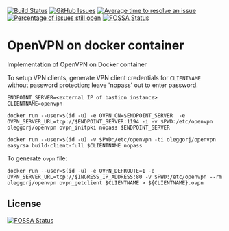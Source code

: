 [![Build Status](https://travis-ci.org/OlegGorj/openvpn-on-docker.svg?branch=master)](https://travis-ci.org/OlegGorj/openvpn-on-docker)
[![GitHub Issues](https://img.shields.io/github/issues/OlegGorJ/openvpn-on-docker.svg)](https://github.com/OlegGorJ/openvpn-on-docker/issues)
[![Average time to resolve an issue](http://isitmaintained.com/badge/resolution/OlegGorJ/openvpn-on-docker.svg)](http://isitmaintained.com/project/OlegGorJ/openvpn-on-docker "Average time to resolve an issue")
[![Percentage of issues still open](http://isitmaintained.com/badge/open/OlegGorJ/openvpn-on-docker.svg)](http://isitmaintained.com/project/OlegGorJ/openvpn-on-docker "Percentage of issues still open")
[![FOSSA Status](https://app.fossa.io/api/projects/git%2Bgithub.com%2FOlegGorj%2Fopenvpn-on-docker.svg?type=shield)](https://app.fossa.io/projects/git%2Bgithub.com%2FOlegGorj%2Fopenvpn-on-docker?ref=badge_shield)

# OpenVPN on docker container

Implementation of OpenVPN on Docker container

To setup VPN clients, generate VPN client credentials for `CLIENTNAME` without password protection; leave 'nopass' out to enter password.

```
ENDPOINT_SERVER=<external IP of bastion instance>
CLIENTNAME=openvpn

docker run --user=$(id -u) -e OVPN_CN=$ENDPOINT_SERVER  -e OVPN_SERVER_URL=tcp://$ENDPOINT_SERVER:1194 -i -v $PWD:/etc/openvpn oleggorj/openvpn ovpn_initpki nopass $ENDPOINT_SERVER

docker run --user=$(id -u) -v $PWD:/etc/openvpn -ti oleggorj/openvpn easyrsa build-client-full $CLIENTNAME nopass
```

To generate `ovpn` file:

```
docker run --user=$(id -u) -e OVPN_DEFROUTE=1 -e OVPN_SERVER_URL=tcp://$INGRESS_IP_ADDRESS:80 -v $PWD:/etc/openvpn --rm oleggorj/openvpn ovpn_getclient $CLIENTNAME > ${CLIENTNAME}.ovpn
```


## License
[![FOSSA Status](https://app.fossa.io/api/projects/git%2Bgithub.com%2FOlegGorj%2Fopenvpn-on-docker.svg?type=large)](https://app.fossa.io/projects/git%2Bgithub.com%2FOlegGorj%2Fopenvpn-on-docker?ref=badge_large)